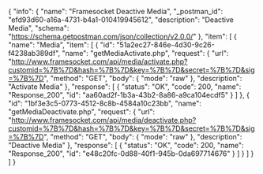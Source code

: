 {
  "info": {
    "name": "Framesocket Deactive Media",
    "_postman_id": "efd93d60-a16a-4731-b4a1-010419945612",
    "description": "Deactive Media",
    "schema": "https://schema.getpostman.com/json/collection/v2.0.0/"
  },
  "item": [
    {
      "name": "Media",
      "item": [
        {
          "id": "51a2ec27-846e-4d30-9c26-f4238ab389df",
          "name": "getMediaActivate.php",
          "request": {
            "url": "http://www.framesocket.com/api/media/activate.php?customid=%7B%7D&hash=%7B%7D&key=%7B%7D&secret=%7B%7D&sig=%7B%7D",
            "method": "GET",
            "body": {
              "mode": "raw"
            },
            "description": "Activate Media"
          },
          "response": [
            {
              "status": "OK",
              "code": 200,
              "name": "Response_200",
              "id": "aa60ad2f-1b3a-43b2-8a86-a9ca104ecdf5"
            }
          ]
        },
        {
          "id": "1bf3e3c5-0773-4512-8c8b-4584a10c23bb",
          "name": "getMediaDeactivate.php",
          "request": {
            "url": "http://www.framesocket.com/api/media/deactivate.php?customid=%7B%7D&hash=%7B%7D&key=%7B%7D&secret=%7B%7D&sig=%7B%7D",
            "method": "GET",
            "body": {
              "mode": "raw"
            },
            "description": "Deactive Media"
          },
          "response": [
            {
              "status": "OK",
              "code": 200,
              "name": "Response_200",
              "id": "e48c20fc-0d88-40f1-945b-0da697714676"
            }
          ]
        }
      ]
    }
  ]
}